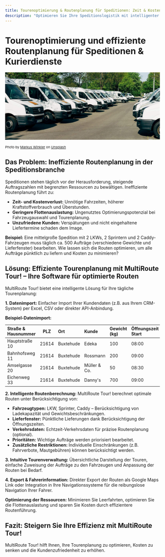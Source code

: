 ```yaml
---
title: Tourenoptimierung & Routenplanung für Speditionen: Zeit & Kosten sparen
description: "Optimieren Sie Ihre Speditionslogistik mit intelligenter Tourenplanung. Effiziente Routen, maximale Auslastung & zufriedene Kunden – mit MultiRoute Tour!"
---
```


# Tourenoptimierung und effiziente Routenplanung für Speditionen & Kurierdienste

![Speditionsfahrzeuge für die Routenplanung](assets/sprinter.jpg "Moderne Speditionsflotte im Einsatz")

<div style="font-size: 11px">Photo by <a href="https://unsplash.com/@markuswinkler?utm_source=unsplash&utm_medium=referral&utm_content=creditCopyText">Markus Winkler</a> on <a href="https://unsplash.com/s/photos/fleet?utm_source=unsplash&utm_medium=referral&utm_content=creditCopyText">Unsplash</a></div>

## Das Problem: Ineffiziente Routenplanung in der Speditionsbranche

Speditionen stehen täglich vor der Herausforderung, steigende Auftragszahlen mit begrenzten Ressourcen zu bewältigen. Ineffiziente Routenplanung führt zu:

* **Zeit- und Kostenverlust:** Unnötige Fahrzeiten, höherer Kraftstoffverbrauch und Überstunden.
* **Geringere Flottenauslastung:** Ungenutztes Optimierungspotenzial bei Fahrzeugauswahl und Tourenplanung.
* **Unzufriedene Kunden:** Verspätungen und nicht eingehaltene Liefertermine schaden dem Image.

**Beispiel:** Eine mittelgroße Spedition mit 2 LKWs, 2 Sprintern und 2 Caddy-Fahrzeugen muss täglich ca. 500 Aufträge (verschiedene Gewichte und Lieferfenster) bearbeiten. Wie lassen sich die Routen optimieren, um alle Aufträge pünktlich zu liefern und Kosten zu minimieren?

## Lösung: Effiziente Tourenplanung mit MultiRoute Tour! – Ihre Software für optimierte Routen

MultiRoute Tour! bietet eine intelligente Lösung für Ihre tägliche Tourenplanung:

**1. Datenimport:** Einfacher Import Ihrer Kundendaten (z.B. aus Ihrem CRM-System) per Excel, CSV oder direkter API-Anbindung.

**Beispiel-Datenimport:**

| Straße & Hausnummer | PLZ | Ort | Kunde | Gewicht (kg) | Öffnungszeit Start | Öffnungszeit Ende | Priorität | Besondere Hinweise |
| :-------------------- | :-: | :---------- | :------------- | :------------- | :------------------ | :---------------- | :-------- | :------------------ |
| Hauptstraße 10 | 21614 | Buxtehude | Edeka | 100 | 08:00 | 20:00 | Hoch | Kühltransport erforderlich |
| Bahnhofsweg 11 | 21614 | Buxtehude | Rossmann | 200 | 09:00 | 18:00 | Mittel | |
| Amselgasse 20 | 21614 | Buxtehude | Müller & Co. | 50 | 08:30 | 12:30 | Niedrig | |
| Eichenweg 33 | 21614 | Buxtehude | Danny's | 700 | 09:00 | 10:30 | Hoch | |

**2. Intelligente Routenberechnung:** MultiRoute Tour! berechnet optimale Routen unter Berücksichtigung von:

* **Fahrzeugtypen:** LKW, Sprinter, Caddy – Berücksichtigung von Ladekapazität und Gewichtsbeschränkungen.
* **Lieferfenster:** Pünktliche Lieferungen dank Berücksichtigung der Öffnungszeiten.
* **Verkehrsdaten:** Echtzeit-Verkehrsdaten für präzise Routenplanung (optional).
* **Prioritäten:** Wichtige Aufträge werden priorisiert bearbeitet.
* **Zusätzliche Restriktionen:** Individuelle Einschränkungen (z.B. Fahrverbote, Mautgebühren) können berücksichtigt werden.

**3. Intuitive Tourenverwaltung:** Übersichtliche Darstellung der Touren, einfache Zuweisung der Aufträge zu den Fahrzeugen und Anpassung der Routen bei Bedarf.

**4. Export & Fahrerinformation:** Direkter Export der Routen als Google Maps Link oder Integration in Ihre Navigationssysteme für die reibungslose Navigation Ihrer Fahrer.

**Optimierung der Ressourcen:** Minimieren Sie Leerfahrten, optimieren Sie die Flottenauslastung und sparen Sie Kosten durch effizientere Routenführung.

## Fazit: Steigern Sie Ihre Effizienz mit MultiRoute Tour!

MultiRoute Tour! hilft Ihnen, Ihre Tourenplanung zu optimieren, Kosten zu senken und die Kundenzufriedenheit zu erhöhen.
